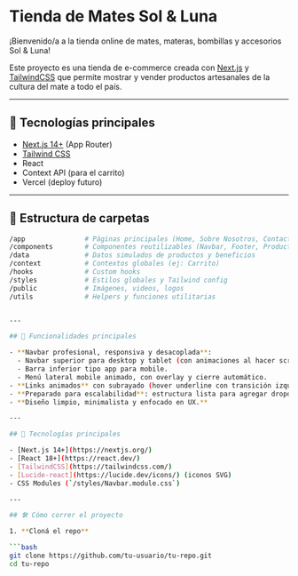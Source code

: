 # Tienda de Mates Sol & Luna

¡Bienvenido/a a la tienda online de mates, materas, bombillas y accesorios Sol & Luna!

Este proyecto es una tienda de e-commerce creada con [Next.js](https://nextjs.org/) y [TailwindCSS](https://tailwindcss.com/) que permite mostrar y vender productos artesanales de la cultura del mate a todo el país.

---

## 🚀 Tecnologías principales

- [Next.js 14+](https://nextjs.org/) (App Router)
- [Tailwind CSS](https://tailwindcss.com/)
- React
- Context API (para el carrito)
- Vercel (deploy futuro)

---

## 📁 Estructura de carpetas

```bash
/app               # Páginas principales (Home, Sobre Nosotros, Contacto, Login, Checkout)
/components        # Componentes reutilizables (Navbar, Footer, ProductCard, etc)
/data              # Datos simulados de productos y beneficios
/context           # Contextos globales (ej: Carrito)
/hooks             # Custom hooks
/styles            # Estilos globales y Tailwind config
/public            # Imágenes, videos, logos
/utils             # Helpers y funciones utilitarias


---

## 🚀 Funcionalidades principales

- **Navbar profesional, responsiva y desacoplada**:
  - Navbar superior para desktop y tablet (con animaciones al hacer scroll).
  - Barra inferior tipo app para mobile.
  - Menú lateral mobile animado, con overlay y cierre automático.
- **Links animados** con subrayado (hover underline con transición izquierda→derecha y viceversa).
- **Preparado para escalabilidad**: estructura lista para agregar dropdowns y submenús en el header.
- **Diseño limpio, minimalista y enfocado en UX.**

---

## 🔧 Tecnologías principales

- [Next.js 14+](https://nextjs.org/)
- [React 18+](https://react.dev/)
- [TailwindCSS](https://tailwindcss.com/)
- [Lucide-react](https://lucide.dev/icons/) (iconos SVG)
- CSS Modules (`/styles/Navbar.module.css`)

---

## 🛠️ Cómo correr el proyecto

1. **Cloná el repo**

```bash
git clone https://github.com/tu-usuario/tu-repo.git
cd tu-repo

